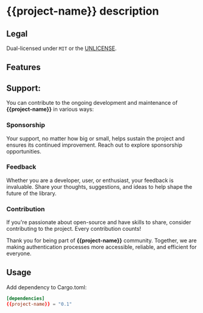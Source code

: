 # {{project-name}} description

## Legal

Dual-licensed under `MIT` or the [UNLICENSE](http://unlicense.org/).

## Features

## Support:

You can contribute to the ongoing development and maintenance of **{{project-name}}** in various ways:

### Sponsorship

Your support, no matter how big or small, helps sustain the project and ensures its continued improvement. Reach out to explore sponsorship opportunities.

### Feedback

Whether you are a developer, user, or enthusiast, your feedback is invaluable. Share your thoughts, suggestions, and ideas to help shape the future of the library.

### Contribution

If you're passionate about open-source and have skills to share, consider contributing to the project. Every contribution counts!

Thank you for being part of **{{project-name}}** community. Together, we are making authentication processes more accessible, reliable, and efficient for everyone.

## Usage

Add dependency to Cargo.toml:

```toml
[dependencies]
{{project-name}} = "0.1"
```

